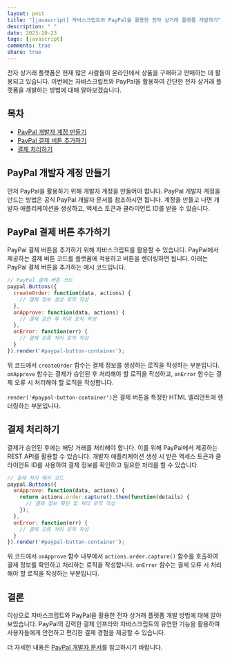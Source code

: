 ```yaml
---
layout: post
title: "[javascript] 자바스크립트와 PayPal을 활용한 전자 상거래 플랫폼 개발하기"
description: " "
date: 2023-10-23
tags: [javascript]
comments: true
share: true
---
```


전자 상거래 플랫폼은 현재 많은 사람들이 온라인에서 상품을 구매하고 판매하는 데 활용되고 있습니다. 이번에는 자바스크립트와 PayPal을 활용하여 간단한 전자 상거래 플랫폼을 개발하는 방법에 대해 알아보겠습니다.

## 목차

- [PayPal 개발자 계정 만들기](#paypal-개발자-계정-만들기)
- [PayPal 결제 버튼 추가하기](#paypal-결제-버튼-추가하기)
- [결제 처리하기](#결제-처리하기)

## PayPal 개발자 계정 만들기

먼저 PayPal을 활용하기 위해 개발자 계정을 만들어야 합니다. PayPal 개발자 계정을 만드는 방법은 공식 PayPal 개발자 문서를 참조하시면 됩니다. 계정을 만들고 나면 개발자 애플리케이션을 생성하고, 액세스 토큰과 클라이언트 ID를 받을 수 있습니다.

## PayPal 결제 버튼 추가하기

PayPal 결제 버튼을 추가하기 위해 자바스크립트를 활용할 수 있습니다. PayPal에서 제공하는 결제 버튼 코드를 플랫폼에 적용하고 버튼을 렌더링하면 됩니다. 아래는 PayPal 결제 버튼을 추가하는 예시 코드입니다.

```javascript
// PayPal 결제 버튼 코드
paypal.Buttons({
  createOrder: function(data, actions) {
    // 결제 정보 생성 로직 작성
  },
  onApprove: function(data, actions) {
    // 결제 승인 후 처리 로직 작성
  },
  onError: function(err) {
    // 결제 오류 처리 로직 작성
  }
}).render('#paypal-button-container');
```

위 코드에서 `createOrder` 함수는 결제 정보를 생성하는 로직을 작성하는 부분입니다. `onApprove` 함수는 결제가 승인된 후 처리해야 할 로직을 작성하고, `onError` 함수는 결제 오류 시 처리해야 할 로직을 작성합니다.

`render('#paypal-button-container')`은 결제 버튼을 특정한 HTML 엘리먼트에 렌더링하는 부분입니다.

## 결제 처리하기

결제가 승인된 후에는 해당 거래를 처리해야 합니다. 이를 위해 PayPal에서 제공하는 REST API를 활용할 수 있습니다. 개발자 애플리케이션 생성 시 받은 액세스 토큰과 클라이언트 ID를 사용하여 결제 정보를 확인하고 필요한 처리를 할 수 있습니다.

```javascript
// 결제 처리 예시 코드
paypal.Buttons({
  onApprove: function(data, actions) {
    return actions.order.capture().then(function(details) {
      // 결제 정보 확인 및 처리 로직 작성
    });
  },
  onError: function(err) {
    // 결제 오류 처리 로직 작성
  }
}).render('#paypal-button-container');
```

위 코드에서 `onApprove` 함수 내부에서 `actions.order.capture()` 함수를 호출하여 결제 정보를 확인하고 처리하는 로직을 작성합니다. `onError` 함수는 결제 오류 시 처리해야 할 로직을 작성하는 부분입니다.

## 결론

이상으로 자바스크립트와 PayPal을 활용한 전자 상거래 플랫폼 개발 방법에 대해 알아보았습니다. PayPal의 강력한 결제 인프라와 자바스크립트의 유연한 기능을 활용하여 사용자들에게 안전하고 편리한 결제 경험을 제공할 수 있습니다.

더 자세한 내용은 [PayPal 개발자 문서](https://developer.paypal.com/)를 참고하시기 바랍니다.